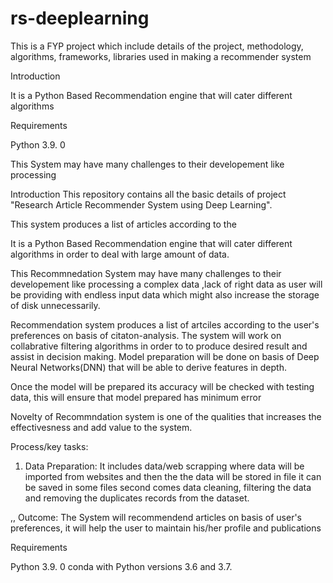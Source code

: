 # rs-deeplearning
This is a FYP project which include details of the project, methodology, algorithms, frameworks, libraries used in making a recommender system 

Introduction

It is a Python Based Recommendation engine that 
will cater different algorithms 

Requirements

Python 3.9. 0

This System may have many challenges to their developement like 
processing  


Introduction
This repository contains all the basic details of project "Research Article Recommender 
System using Deep Learning". 


This system produces a list of articles according to the 

It is a Python Based Recommendation engine that 
will cater different algorithms in order to deal with large amount of data. 

This Recommnedation System may have many challenges to their developement like 
processing a complex data ,lack of right data as user will be providing with endless input data which might also increase the storage of disk unnecessarily. 

Recommendation system produces a list of artciles according to the user's preferences 
on basis of citaton-analysis. 
The system will work on collabrative filtering algorithms in order to to produce desired result and assist in decision making. 
Model preparation will be done on basis of Deep Neural Networks(DNN) that will be able to derive features in depth. 


Once the model will be prepared its accuracy will be checked with testing data, this will ensure that model prepared has minimum error 

Novelty of Recommndation system is one of the qualities that increases the effectivesness and add value to the system. 


Process/key tasks: 
1) Data Preparation: 
It includes data/web scrapping where data will be imported from websites and then the the data will be stored in file it can be saved in some files 
second comes data cleaning, filtering the data and removing the duplicates records from the dataset. 

 ,,
Outcome: 
The System will recommendend articles on basis of user's preferences, it will help the user to maintain  his/her profile and publications 

Requirements

Python 3.9. 0
 conda with Python versions 3.6 and 3.7. 

